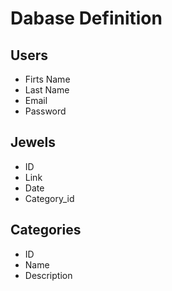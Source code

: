# Dabase Definition

## Users
- Firts Name
- Last Name
- Email
- Password

## Jewels
- ID
- Link
- Date
- Category_id

## Categories
- ID
- Name
- Description
